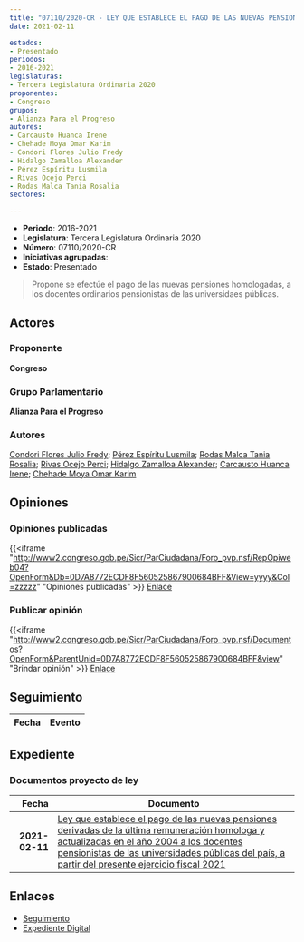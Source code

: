 ```yaml
---
title: "07110/2020-CR - LEY QUE ESTABLECE EL PAGO DE LAS NUEVAS PENSIONES DERIVADAS DE LA ÚLTIMA REMUNERACIÓN HOMOLOGADA Y ACTUALIZADAS EN EL AÑO 2004 A LOS DOCENTES PENSIONISTAS DE LAS UNIVERSIDADES PÚBLICAS DEL PAÍS, A PARTIR DEL PRESENTE EJERCICIO FISCAL 2021"
date: 2021-02-11

estados:
- Presentado
periodos:
- 2016-2021
legislaturas:
- Tercera Legislatura Ordinaria 2020
proponentes:
- Congreso
grupos:
- Alianza Para el Progreso
autores:
- Carcausto Huanca Irene
- Chehade Moya Omar Karim
- Condori Flores Julio Fredy
- Hidalgo Zamalloa Alexander
- Pérez Espíritu Lusmila
- Rivas Ocejo Perci
- Rodas Malca Tania Rosalia
sectores:

---
```

- **Periodo**: 2016-2021
- **Legislatura**: Tercera Legislatura Ordinaria 2020
- **Número**: 07110/2020-CR
- **Iniciativas agrupadas**: 
- **Estado**: Presentado

> Propone se efectúe el pago de las nuevas pensiones homologadas, a los docentes ordinarios pensionistas de las universidaes públicas.


## Actores

### Proponente

**Congreso**

### Grupo Parlamentario

**Alianza Para el Progreso**

### Autores

[Condori Flores Julio Fredy](mailto:mailto:jcondori@congreso.gob.pe); [Pérez Espíritu Lusmila](mailto:mailto:lperez@congreso.gob.pe); [Rodas Malca Tania Rosalia](mailto:mailto:trodas@congreso.gob.pe); [Rivas Ocejo Perci](mailto:mailto:privas@congreso.gob.pe); [Hidalgo Zamalloa Alexander](mailto:mailto:ahidalgo@congreso.gob.pe); [Carcausto Huanca Irene](mailto:mailto:icarcausto@congreso.gob.pe); [Chehade Moya Omar Karim](mailto:mailto:ochehade@congreso.gob.pe)

## Opiniones

### Opiniones publicadas

{{<iframe "http://www2.congreso.gob.pe/Sicr/ParCiudadana/Foro_pvp.nsf/RepOpiweb04?OpenForm&Db=0D7A8772ECDF8F560525867900684BFF&View=yyyy&Col=zzzzz" "Opiniones publicadas" >}}
[Enlace](http://www2.congreso.gob.pe/Sicr/ParCiudadana/Foro_pvp.nsf/RepOpiweb04?OpenForm&Db=0D7A8772ECDF8F560525867900684BFF&View=yyyy&Col=zzzzz)

### Publicar opinión

{{<iframe "http://www2.congreso.gob.pe/Sicr/ParCiudadana/Foro_pvp.nsf/Documentos?OpenForm&ParentUnid=0D7A8772ECDF8F560525867900684BFF&view" "Brindar opinión" >}}
[Enlace](http://www2.congreso.gob.pe/Sicr/ParCiudadana/Foro_pvp.nsf/Documentos?OpenForm&ParentUnid=0D7A8772ECDF8F560525867900684BFF&view)


## Seguimiento

| Fecha | Evento |
|------:|--------|


## Expediente

### Documentos proyecto de ley

| Fecha | Documento |
|------:|-----------|
| **2021-02-11** | [Ley que establece el pago de las nuevas pensiones derivadas de la última remuneración homologa y actualizadas en el año 2004 a los docentes pensionistas de las universidades públicas del país, a partir del presente ejercicio fiscal 2021](http://www.leyes.congreso.gob.pe/Documentos/2016_2021/Proyectos_de_Ley_y_de_Resoluciones_Legislativas/PL07110-20210211.pdf) |

## Enlaces

- [Seguimiento](http://www2.congreso.gob.pe/Sicr/TraDocEstProc/CLProLey2016.nsf/f7fff46988ca05b1052578e100829cc7/e5363a9451c20ea305258679007a8319?OpenDocument)
- [Expediente Digital](http://www2.congreso.gob.pe/Sicr/TraDocEstProc/Expvirt_2011.nsf/visbusqptramdoc1621/07110?opendocument)

